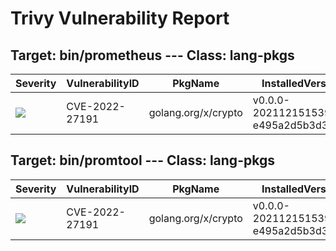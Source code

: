 # Trivy Vulnerability Report




## Target: bin/prometheus --- Class: lang-pkgs
|Severity|VulnerabilityID|PkgName|InstalledVersion|FixedVersion|
|--------|---------------|-------|----------------|------------|
|![](https://img.shields.io/badge/-HIGH-orange)|CVE-2022-27191|golang.org/x/crypto|v0.0.0-20211215153901-e495a2d5b3d3|0.0.0-20220315160706-3147a52a75dd|

## Target: bin/promtool --- Class: lang-pkgs
|Severity|VulnerabilityID|PkgName|InstalledVersion|FixedVersion|
|--------|---------------|-------|----------------|------------|
|![](https://img.shields.io/badge/-HIGH-orange)|CVE-2022-27191|golang.org/x/crypto|v0.0.0-20211215153901-e495a2d5b3d3|0.0.0-20220315160706-3147a52a75dd|
